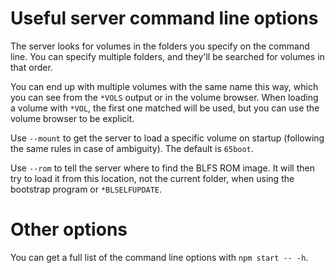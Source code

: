 # Useful server command line options

The server looks for volumes in the folders you specify on the command
line. You can specify multiple folders, and they'll be searched for
volumes in that order.

You can end up with multiple volumes with the same name this way,
which you can see from the `*VOLS` output or in the volume browser.
When loading a volume with `*VOL`, the first one matched will be used,
but you can use the volume browser to be explicit.

Use `--mount` to get the server to load a specific volume on startup
(following the same rules in case of ambiguity). The default is
`65boot`.

Use `--rom` to tell the server where to find the BLFS ROM image. It
will then try to load it from this location, not the current folder,
when using the bootstrap program or `*BLSELFUPDATE`.

# Other options

You can get a full list of the command line options with `npm start --
-h`.
